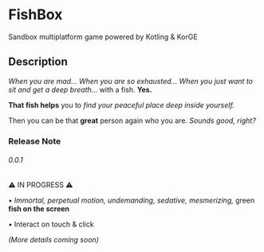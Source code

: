 # FishBox

Sandbox multiplatform game powered by Kotling & KorGE

## Description

_When you are mad... When you are so exhausted... When you just want to sit and get a deep breath..._
with a fish. **Yes.**

**That fish helps** you to _find your peaceful place deep inside yourself._

Then you can be that **great** person again who you are. _Sounds good, right?_

### Release Note

###### 0.0.1
⚠️ IN PROGRESS ⚠️


• _Immortal, perpetual motion, undemanding, sedative, mesmerizing,_ green **fish on the screen**

• Interact on touch & click

_(More details coming soon)_

